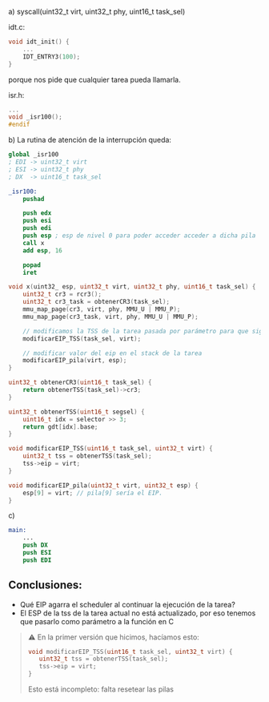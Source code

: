 a)
syscall(uint32_t virt,
        uint32_t phy,
        uint16_t task_sel)

idt.c:
```c
void idt_init() {
    ...
    IDT_ENTRY3(100);
}
```

porque nos pide que cualquier tarea pueda llamarla.

isr.h:
```h
...
void _isr100();
#endif
```

b)
La rutina de atención de la interrupción queda:
```nasm
global _isr100
; EDI -> uint32_t virt
; ESI -> uint32_t phy
; DX  -> uint16_t task_sel

_isr100:
    pushad

    push edx
    push esi
    push edi
    push esp ; esp de nivel 0 para poder acceder acceder a dicha pila
    call x
    add esp, 16

    popad
    iret
```

```c
void x(uint32_ esp, uint32_t virt, uint32_t phy, uint16_t task_sel) {
    uint32_t cr3 = rcr3();
    uint32_t cr3_task = obtenerCR3(task_sel);
    mmu_map_page(cr3, virt, phy, MMU_U | MMU_P);
    mmu_map_page(cr3_task, virt, phy, MMU_U | MMU_P);

    // modificamos la TSS de la tarea pasada por parámetro para que siga la ejecución desde la dirección q queremos
    modificarEIP_TSS(task_sel, virt);

    // modificar valor del eip en el stack de la tarea
    modificarEIP_pila(virt, esp);
}

uint32_t obtenerCR3(uint16_t task_sel) {
    return obtenerTSS(task_sel)->cr3;
}

uint32_t obtenerTSS(uint16_t segsel) {
    uint16_t idx = selector >> 3;
    return gdt[idx].base;
}

void modificarEIP_TSS(uint16_t task_sel, uint32_t virt) {
    uint32_t tss = obtenerTSS(task_sel);
    tss->eip = virt;
}

void modificarEIP_pila(uint32_t virt, uint32_t esp) {
    esp[9] = virt; // pila[9] sería el EIP. 
}
```
c) 
```nasm
main:
    ...
    push DX
    push ESI
    push EDI

```

## Conclusiones:
- Qué EIP agarra el scheduler al continuar la ejecución de la tarea?
- El ESP de la tss de la tarea actual no está actualizado, por eso tenemos que pasarlo como parámetro a la función en C
> ⚠️ En la primer versión que hicimos, hacíamos esto:
>```c
>void modificarEIP_TSS(uint16_t task_sel, uint32_t virt) {
>    uint32_t tss = obtenerTSS(task_sel);
>    tss->eip = virt;
>}
> ```
> Esto está incompleto: falta resetear las pilas